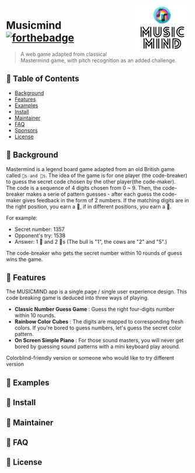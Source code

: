 <img src="src/main/resources/static/images/logo.png" align= "right" width="160px" height="130px"/>

# Musicmind [![forthebadge](https://forthebadge.com/images/badges/built-with-love.svg)](https://forthebadge.com)
> A web game adapted from classical Mastermind game, with pitch recognition as an added challenge.
## 🚩 Table of Contents

- [Background](#Background)
- [Features](#features)
- [Examples](#Examples)
- [Install](#Install)
- [Maintainer](#Maintainer)
- [FAQ](#FAQ)
- [Sponsors](#sponsors-)
- [License](#License)

## 📕 Background
Mastermind is a legend board game adapted from an old British game called `🐂s and 🐄s`.
The idea of the game is for one player (the code-breaker) to guess the secret code chosen by the 
other player(the code-maker).  
The code is a sequence of 4 digits chosen from 0 ~ 9. Then, the code-breaker makes a serie of 
pattern guesses - after each guess the code-maker gives feedback in the form of 2 numbers. If 
the matching digits are in the right position, you earn a 🐂, if in different positions, you earn 
a 🐄.  

For example:  
* Secret number: 1357  
* Opponent's try: 1538  
* Answer: 1 🐂 and 2 🐄s (The bull is "1", the cows are "2" and "5".)  
  

The code-breaker who gets the secret number within 10 rounds of guess wins the game.


## 🎨 Features
The MUSICMIND app is a single page / single user experience design. This code breaking game is 
deduced into three ways of playing.
* **Classic Number Guess Game** : Guess the right four-digits number within 10 rounds.
* **Rainbow Color Cubes** : The digits are mapped to corresponding fresh colors. If you're bored 
  to guess numbers, let's guess the secret color pattern.
* **On Screen Simple Piano** : For those sound masters, you will never get bored by guessing 
  sound patterns with a mini keyboard play around.
  
Colorblind-friendly version or someone who would like to try different version

## 🐾 Examples

## 🔧 Install

## 🤸 Maintainer

## 💬 FAQ

## 📜 License